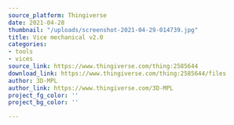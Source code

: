 ```yaml
---
source_platform: Thingiverse
date: 2021-04-28
thumbnail: "/uploads/screenshot-2021-04-29-014739.jpg"
title: Vice mechanical v2.0
categories:
- tools
- vices
source_link: https://www.thingiverse.com/thing:2585644
download_link: https://www.thingiverse.com/thing:2585644/files
author: 3D-MPL
author_link: https://www.thingiverse.com/3D-MPL
project_fg_color: ''
project_bg_color: ''

---
```

